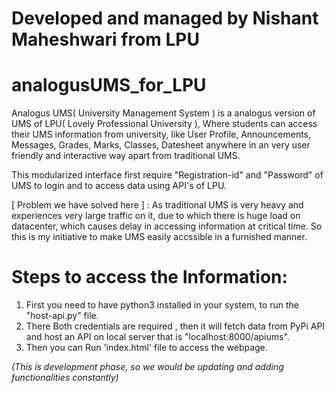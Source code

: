 # Developed and managed by Nishant Maheshwari from LPU

# analogusUMS_for_LPU

Analogus UMS( University Management System ) is a analogus version of UMS of LPU( Lovely Professional University ), Where students can access their UMS information from university, like User Profile, Announcements, Messages, Grades, Marks, Classes, Datesheet anywhere in an very user friendly and interactive way apart from traditional UMS.

This modularized interface first require "Registration-id" and "Password" of UMS to login and to 
access data using API's of LPU.

[ Problem we have solved here ] : As traditional UMS is very heavy and experiences very large traffic on it, due to which there is huge load on datacenter, which causes delay in accessing information at critical time. So this is my initiative to make UMS easily accssible in a furnished manner.



# Steps to access the Information:

1. First you need to have python3 installed in your system, to run the "host-api.py" file.
2. There Both credentials are required , then it will fetch data from PyPi API and host an API on local server that is "localhost:8000/apiums".
3. Then you can Run 'index.html' file to access the webpage.


*(This is development phase, so we would be updating and adding functionalities constantly)*
